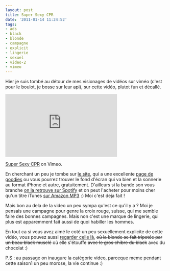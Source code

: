 ```yaml
---
layout: post
title: Super Sexy CPR
date: '2011-01-14 11:24:52'
tags:
- ads
- black
- blonde
- campagne
- explicit
- lingerie
- sexuel
- video-2
- vimeo
---
```


Hier je suis tombé au détour de mes visionages de vidéos sur viméo (c'est pour le boulot, je bosse sur leur api), sur cette vidéo, plutot fun et décallé.

<iframe src="http://player.vimeo.com/video/11673844?title=0&amp;byline=0&amp;portrait=0&amp;color=266f9c&amp;loop=1" width="350" height="197" frameborder="0"></iframe>

<a href="http://vimeo.com/11673844">Super Sexy CPR</a> on Vimeo.

<p>En cherchant un peu je tombe sur <a href="http://www.supersexycpr.com/index.html">le site</a>, qui a une excellente <a href="http://www.supersexycpr.com/goodies.html">page de goodies</a> ou vous pourrez trouver le fond d'écran qui va bien et la sonnerie au format iPhone et autre, gratuitement. D'ailleurs si la bande son vous branche <a href="http://open.spotify.com/track/3rxj61yElTZdZbsvYaKJX9">on la retrouve sur Spotify</a> et on peut l'acheter pour moins cher qu'un titre iTunes <a href="http://www.amazon.fr/gp/product/B003PS7DVS?ie=UTF8&tag=clasblo-21&linkCode=as2&camp=1642&creative=19458&creativeASIN=B003PS7DVS">sur Amazon MP3</a><img src="http://www.assoc-amazon.fr/e/ir?t=clasblo-21&l=as2&o=8&a=B003PS7DVS" width="1" height="1" border="0" alt="" style="border:none !important; margin:0px !important;" />
 :) Moi c'est deja fait !</p>

Mais bon au dela de la video un peu sympa qu'est ce qu'il y a ? Moi je pensais une campagne pour genre la croix rouge, suisse, qui me semble faire des bonnes campagnes. Mais non c'est une marque de lingerie, qui plus est apparemment fait aussi de quoi habiller les hommes.

En tout ca si vous avez aimé le coté un peu sexuellement explicite de cette vidéo, vous pouvez aussi <a href="http://vimeo.com/12204236">regarder celle là</a>, <del datetime="2011-01-14T11:06:00+00:00">où la blonde se fait tripotée par un beau black musclé</del> où elle s'étouffe <del datetime="2011-01-14T11:06:00+00:00">avec le gros chibre du black</del> avec du chocolat  :)

P.S : au passage on inaugure la catégorie video, parceque meme pendant cette saison1 un peu morose, la vie continue :)
